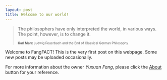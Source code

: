 ```yaml
---
layout: post
title: Welcome to our world!
---
```


> The philosophers have only interpreted the world, in various ways. The point, however, is to change it.
>
> <font size = "1"> **Karl Marx**  Ludwig Feuerbach and the End of Classical German Philosophy </font>

Welcome to FangFACT! This is the very first post on this webpage. Some new posts may be uploaded occasionally.

For more information about the owner _Yuxuan Fang_, please click the [About](https://torrisbabelei.github.io/about/) button for your reference.

